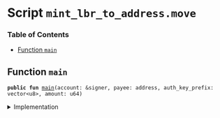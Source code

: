
<a name="SCRIPT"></a>

# Script `mint_lbr_to_address.move`

### Table of Contents

-  [Function `main`](#SCRIPT_main)



<a name="SCRIPT_main"></a>

## Function `main`



<pre><code><b>public</b> <b>fun</b> <a href="#SCRIPT_main">main</a>(account: &signer, payee: address, auth_key_prefix: vector&lt;u8&gt;, amount: u64)
</code></pre>



<details>
<summary>Implementation</summary>


<pre><code><b>fun</b> <a href="#SCRIPT_main">main</a>(account: &signer, payee: address, auth_key_prefix: vector&lt;u8&gt;, amount: u64) {
  <b>if</b> (!<a href="../../modules/doc/LibraAccount.md#0x0_LibraAccount_exists">LibraAccount::exists</a>(payee)) {
      <a href="../../modules/doc/LibraAccount.md#0x0_LibraAccount_create_testnet_account">LibraAccount::create_testnet_account</a>&lt;<a href="../../modules/doc/LBR.md#0x0_LBR">LBR</a>&gt;(account, payee, auth_key_prefix);
  };
  <a href="../../modules/doc/LibraAccount.md#0x0_LibraAccount_mint_lbr_to_address">LibraAccount::mint_lbr_to_address</a>(account, payee, amount);
}
</code></pre>



</details>
